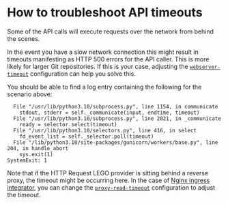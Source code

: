 # How to troubleshoot API timeouts

Some of the API calls will execute requests over the network from behind the scenes.

In the event you have a slow network connection this might result in timeouts manifesting as HTTP 500 errors for the API caller. This is more likely for larger Git repositories. If this is your case, adjusting the [`webserver-timeout`](https://charmhub.io/httprequest-lego-provider/configurations#webserver-timeout) configuration can help you solve this.

You should be able to find a log entry containing the  following for the scenario above:
```
  File "/usr/lib/python3.10/subprocess.py", line 1154, in communicate
    stdout, stderr = self._communicate(input, endtime, timeout)
  File "/usr/lib/python3.10/subprocess.py", line 2021, in _communicate
    ready = selector.select(timeout)
  File "/usr/lib/python3.10/selectors.py", line 416, in select
    fd_event_list = self._selector.poll(timeout)
  File "/lib/python3.10/site-packages/gunicorn/workers/base.py", line 204, in handle_abort
    sys.exit(1)
SystemExit: 1
```

Note that if the HTTP Request LEGO provider is sitting behind a reverse proxy, the timeout might be occurring here. In the case of [Nginx ingress integrator](https://charmhub.io/nginx-ingress-integrator), you can change the [`proxy-read-timeout`](https://charmhub.io/nginx-ingress-integrator/configurations#proxy-read-timeout) configuration to adjust the timeout.
